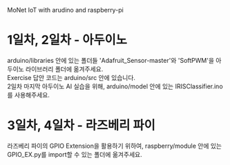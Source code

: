 MoNet IoT with arudino and raspberry-pi

1일차, 2일차 - 아두이노
==========================
arduino/libraries 안에 있는 폴더들 'Adafruit_Sensor-master'와 'SoftPWM'을 아두이노 라이브러리 폴더에 옮겨주세요.  
Exercise 답안 코드는 arduino/src 안에 있습니다.  
2일차 마지막 아두이노 AI 실습을 위해, arduino/model 안에 있는 IRISClassifier.ino를 사용해주세요.

3일차, 4일차 - 라즈베리 파이
============================
라즈베리 파이의 GPIO Extension을 활용하기 위하여, raspberry/module 안에 있는 GPIO_EX.py를 import할 수 있는 폴더에 옮겨주세요.
